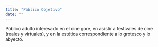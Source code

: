 ```yaml
---
title: "Público Objetivo"
date: ""
---
```


Público adulto interesado en el cine gore, en asistir a festivales de cine (reales y virtuales),  y en la estética correspondiente a lo grotesco y lo abyecto.